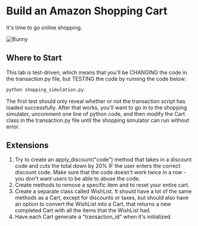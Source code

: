 # Build an Amazon Shopping Cart

It's time to go online shopping.

![Bunny](https://media.giphy.com/media/l2SpQ6mdHaCUHC5J6/giphy.gif)

## Where to Start

This lab is test-driven, which means that you'll be CHANGING the code in the transaction.py file, but TESTING the code by running the code below:

```bash 
python shopping_simulation.py
```

The first test should only reveal whether or not the transaction script has loaded successfully. After that works, you'll want to go in to the shopping simulator, uncomment one line of python code, and then modify the Cart class in the transaction.py file until the shopping simulator can run without error.

## Extensions

1. Try to create an apply_discount("code") method that takes in a discount code and cuts the total down by 20% IF the user enters the correct discount code. Make sure that the code doesn't work twice in a row - you don't want users to be able to abuse the code.
2. Create methods to remove a specific item and to reset your entire cart. 
3. Create a separate class called WishList. It should have a lot of the same methods as a Cart, except for discounts or taxes, but should also have an option to convert the WishList into a Cart, that returns a new completed Cart with all the items that the WishList had. 
4. Have each Cart generate a "transaction_id" when it's initialized.
